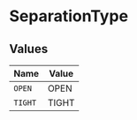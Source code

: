 # SeparationType


## Values

| Name    | Value   |
| ------- | ------- |
| `OPEN`  | OPEN    |
| `TIGHT` | TIGHT   |